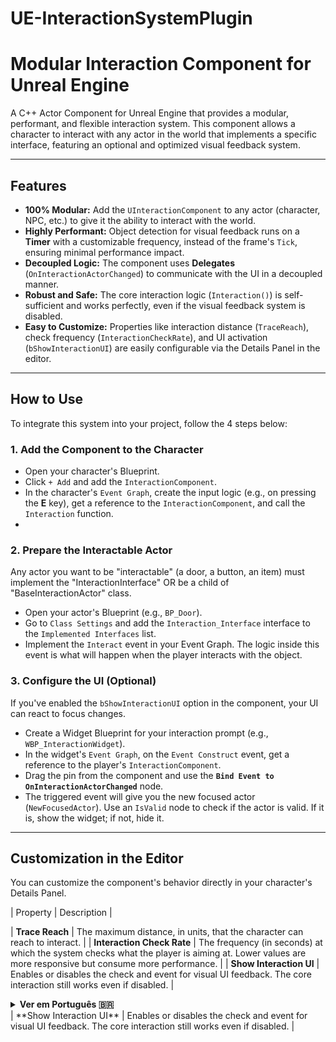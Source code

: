 # UE-InteractionSystemPlugin

# Modular Interaction Component for Unreal Engine

A C++ Actor Component for Unreal Engine that provides a modular, performant, and flexible interaction system. This component allows a character to interact with any actor in the world that implements a specific interface, featuring an optional and optimized visual feedback system.

---

## Features

* **100% Modular:** Add the `UInteractionComponent` to any actor (character, NPC, etc.) to give it the ability to interact with the world.
* **Highly Performant:** Object detection for visual feedback runs on a **Timer** with a customizable frequency, instead of the frame's `Tick`, ensuring minimal performance impact.
* **Decoupled Logic:** The component uses **Delegates** (`OnInteractionActorChanged`) to communicate with the UI in a decoupled manner.
* **Robust and Safe:** The core interaction logic (`Interaction()`) is self-sufficient and works perfectly, even if the visual feedback system is disabled.
* **Easy to Customize:** Properties like interaction distance (`TraceReach`), check frequency (`InteractionCheckRate`), and UI activation (`bShowInteractionUI`) are easily configurable via the Details Panel in the editor.

---

## How to Use

To integrate this system into your project, follow the 4 steps below:

### 1. Add the Component to the Character

* Open your character's Blueprint.
* Click `+ Add` and add the `InteractionComponent`.
* In the character's `Event Graph`, create the input logic (e.g., on pressing the **E** key), get a reference to the `InteractionComponent`, and call the `Interaction` function.
* 
### 2. Prepare the Interactable Actor

Any actor you want to be "interactable" (a door, a button, an item) must implement the "InteractionInterface" OR be a child of "BaseInteractionActor" class.

* Open your actor's Blueprint (e.g., `BP_Door`).
* Go to `Class Settings` and add the `Interaction_Interface` interface to the `Implemented Interfaces` list.
* Implement the `Interact` event in your Event Graph. The logic inside this event is what will happen when the player interacts with the object.

### 3. Configure the UI (Optional)

If you've enabled the `bShowInteractionUI` option in the component, your UI can react to focus changes.
* Create a Widget Blueprint for your interaction prompt (e.g., `WBP_InteractionWidget`).
* In the widget's `Event Graph`, on the `Event Construct` event, get a reference to the player's `InteractionComponent`.
* Drag the pin from the component and use the **`Bind Event to OnInteractionActorChanged`** node.
* The triggered event will give you the new focused actor (`NewFocusedActor`). Use an `IsValid` node to check if the actor is valid. If it is, show the widget; if not, hide it.

---

## Customization in the Editor

You can customize the component's behavior directly in your character's Details Panel.

| Property | Description |

| **Trace Reach** | The maximum distance, in units, that the character can reach to interact. |
| **Interaction Check Rate** | The frequency (in seconds) at which the system checks what the player is aiming at. Lower values are more responsive but consume more performance. |
| **Show Interaction UI** | Enables or disables the check and event for visual UI feedback. The core interaction still works even if disabled. |

<details>
<summary><strong>Ver em Português 🇧🇷</strong></summary>

# Componente de Interação Modular para Unreal Engine

Um Componente de Ator (Actor Component) em C++ para a Unreal Engine que fornece um sistema de interação modular, performático e flexível. Este componente permite que um personagem interaja com qualquer ator no mundo que implemente uma interface específica, apresentando um sistema de feedback visual opcional e otimizado.

---

## Funcionalidades

* **100% Modular:** Adicione o `UInteractionComponent` a qualquer ator (personagem, NPC, etc.) para dar a ele a capacidade de interagir com o mundo.
* **Altamente Performático:** A detecção de objetos para o feedback visual roda em um **Timer** com frequência customizável, em vez de usar o `Tick` do frame, garantindo um impacto mínimo na performance.
* **Lógica Desacoplada:** O componente utiliza **Delegates** (`OnInteractionActorChanged`) para se comunicar com a UI de forma desacoplada.
* **Robusto e Seguro:** A lógica principal de interação (`Interaction()`) é autossuficiente e funciona perfeitamente, mesmo que o sistema de feedback visual esteja desativado.
* **Fácil de Customizar:** Propriedades como distância da interação (`TraceReach`), frequência da verificação (`InteractionCheckRate`) e ativação da UI (`bShowInteractionUI`) são facilmente configuráveis através do Details Panel no editor.

---

## Como Usar

Para integrar este sistema ao seu projeto, siga os 3 passos abaixo:

### 1. Adicione o Componente ao Personagem

* Abra o Blueprint do seu personagem.
* Clique em `+ Add` e adicione o `InteractionComponent`.
* No `Event Graph` do personagem, crie a lógica de input (ex: ao pressionar a tecla **E**), pegue uma referência ao `InteractionComponent` e chame a função `Interaction`.

### 2. Prepare o Ator Interagível

Qualquer ator que você queira que seja "interagível" (uma porta, um botão, um item) deve implementar a interface `InteractionInterface` OU ser uma classe child de `BaseInteractionActor`.

* Abra o Blueprint do seu ator (ex: `BP_Door`).
* Vá em `Class Settings` e adicione a interface `Interaction_Interface` à lista de `Implemented Interfaces`.
* Implemente o evento `Interact` no seu Event Graph. A lógica dentro deste evento é o que acontecerá quando o jogador interagir com o objeto.

### 3. Configure a UI (Opcional)

Se você ativou a opção `bShowInteractionUI` no componente, sua UI pode reagir às mudanças de foco.
* Crie um Widget Blueprint para seu aviso de interação (ex: `WBP_InteractionWidget`).
* No `Event Graph` do widget, no evento `Event Construct`, obtenha uma referência ao `InteractionComponent` do jogador.
* Arraste o pino do componente e use o nó **`Bind Event to OnInteractionActorChanged`**.
* O evento disparado lhe dará o novo ator em foco (`NewFocusedActor`). Use um nó `IsValid` para verificar se o ator é válido. Se for, mostre o widget; se não, esconda-o.

---

## Customização no Editor

Você pode customizar o comportamento do componente diretamente no Details Panel do seu personagem.

| Propriedade | Descrição |
| :--- | :--- |
| **Trace Reach** | A distância máxima, em unidades, que o personagem consegue alcançar para interagir. |
| **Interaction Check Rate** | A frequência (em segundos) com que o sistema verifica o que está na mira do jogador. Valores menores são mais responsivos, mas consomem mais performance. |
| **Show Interaction UI** | Ativa ou desativa a verificação e o evento para o feedback visual da UI. A interação principal continua funcionando mesmo se desativado. |

</details>
| **Show Interaction UI** | Enables or disables the check and event for visual UI feedback. The core interaction still works even if disabled. |

